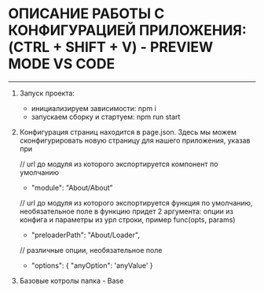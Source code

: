 # ОПИСАНИЕ РАБОТЫ С КОНФИГУРАЦИЕЙ ПРИЛОЖЕНИЯ: (CTRL + SHIFT + V) - PREVIEW MODE VS CODE

---

1. Запуск проекта:
   - инициализируем зависимости: npm i
   - запускаем сборку и стартуем: npm run start
2. Конфигурация страниц находится в page.json. Здесь мы можем сконфигурировать новую страницу для нашего приложения, указав при

   // url до модуля из которого экспортируется компонент по умолчанию

   - "module": "About/About"

   // url до модуля из которого экспортируется функция по умолчанию, необязательное поле
   в функцию придет 2 аргумента: опции из конфига и параметры из урл строки, пример func(opts, params)

   - "preloaderPath": "About/Loader",

   // различные опции, необязательное поле

   - "options": {
     "anyOption": 'anyValue'
     }

3. Базовые котролы папкa - Base
